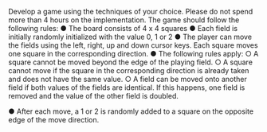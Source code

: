 Develop a game using the techniques of your choice. Please do not spend more than 4
hours on the implementation. The game should follow the following rules:
● The board consists of 4 x 4 squares
● Each field is initially randomly initialized with the value 0, 1 or 2
● The player can move the fields using the left, right, up and down cursor keys.
Each square moves one square in the corresponding direction.
● The following rules apply:
○ A square cannot be moved beyond the edge of the playing field.
○ A square cannot move if the square in the corresponding direction is
already taken and does not have the same value.
○ A field can be moved onto another field if both values of the fields are
identical. If this happens, one field is removed and the value of the
other field is doubled.

● After each move, a 1 or 2 is randomly added to a square on the opposite edge
of the move direction.